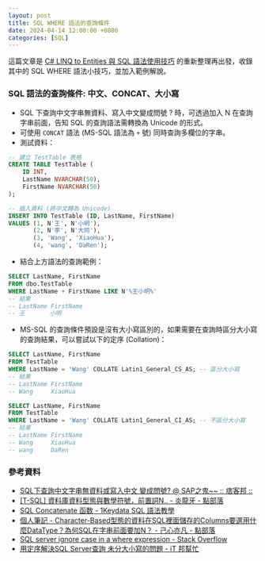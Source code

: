 ```yaml
---
layout: post
title: SQL WHERE 語法的查詢條件
date: 2024-04-14 12:00:00 +0800
categories: [SQL]
--- 
```


這篇文章是 [C# LINQ to Entities 與 SQL 語法使用技巧](/SQL_and_LINQ_to_Entities/) 的重新整理再出發，收錄其中的 SQL WHERE 語法小技巧，並加入範例解說。

### SQL 語法的查詢條件: 中文、CONCAT、大小寫

- SQL 下查詢中文字串無資料、寫入中文變成問號 ? 時，可透過加入 N 在查詢字串前面，告知 SQL 的查詢語法需轉換為 Unicode 的形式。
- 可使用 `CONCAT` 語法 (MS-SQL 語法為 `+` 號) 同時查詢多欄位的字串。
- 測試資料：

``` sql
-- 建立 TestTable 表格
CREATE TABLE TestTable (
    ID INT,
    LastName NVARCHAR(50),
    FirstName NVARCHAR(50)
);

-- 插入資料 (將中文轉為 Unicode)
INSERT INTO TestTable (ID, LastName, FirstName)
VALUES (1, N'王', N'小明'),
       (2, N'李', N'大同'),
       (3, 'Wang', 'XiaoHua'),
       (4, 'wang', 'DaRen');

```

- 結合上方語法的查詢範例： 

``` sql
SELECT LastName, FirstName 
FROM dbo.TestTable 
WHERE LastName + FirstName LIKE N'%王小明%'
-- 結果 
-- LastName FirstName
-- 王       小明
```

- MS-SQL 的查詢條件預設是沒有大小寫區別的，如果需要在查詢時區分大小寫的查詢結果，可以嘗試以下的定序 (Collation)：

``` sql
SELECT LastName, FirstName 
FROM TestTable 
WHERE LastName = 'Wang' COLLATE Latin1_General_CS_AS; -- 區分大小寫
-- 結果 
-- LastName FirstName
-- Wang     XiaoHua

SELECT LastName, FirstName 
FROM TestTable 
WHERE LastName = 'Wang' COLLATE Latin1_General_CI_AS; -- 不區分大小寫
-- 結果 
-- LastName FirstName
-- Wang     XiaoHua
-- wang     DaRen
```

### 參考資料

- [SQL下查詢中文字串無資料或寫入中文 變成問號? @ SAP之鬼~~ :: 痞客邦 ::](https://saperp.pixnet.net/blog/post/4078081)
- [[T-SQL] 資料庫資料型態與數學符號，前置詞N.. - 炎龍牙 - 點部落](https://dotblogs.azurewebsites.net/dragoncancer/2016/02/02/173247)
- [SQL Concatenate 函数 - 1Keydata SQL 語法教學](https://www.1keydata.com/tw/sql/sql-concatenate.html)
- [個人筆記 - Character-Based型態的資料在SQL裡面儲存的Columns要選用什麼DataType？為何SQL在字串前面要加N？ - 己心亦凡 - 點部落](https://dotblogs.com.tw/eason/2011/05/25/26116)
- [SQL server ignore case in a where expression - Stack Overflow](https://stackoverflow.com/questions/1224364/sql-server-ignore-case-in-a-where-expression)
- [用定序解決SQL Server查詢 未分大小寫的問題 - iT 邦幫忙](https://ithelp.ithome.com.tw/articles/10313369)